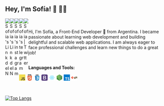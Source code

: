 ## Hey, I'm Sofía! 👋 👩‍💻
<a href="https://www.linkedin.com/in/sofia-punal-rizzo/">
  <img  align="left" alt="Sofia's LinkdeIN" width="15px"  src="https://cdn.jsdelivr.net/npm/simple-icons@v3/icons/linkedin.svg" />
</a>
<a href="https://discord.com/users/sofiapunal" rel="nofollow">
  <img  align="left" alt="Sofia's LinkdeIN" width="15px"  src="https://cdn.jsdelivr.net/npm/simple-icons@v3/icons/discord.svg" />
</a>
<a href="https://www.instagram.com/sofia.punal">
  <img align="left" alt="Sofia's instagram" width="15px"   src="https://cdn.jsdelivr.net/npm/simple-icons@v3/icons/instagram.svg" />
</a>
<a href="https://t.me/sofiapunal">
  <img align="left" alt="Sofia's telegram" width="15px"   src="https://cdn.jsdelivr.net/npm/simple-icons@v3/icons/telegram.svg" />
</a>
<a href="https://twitter.com/sofiapun6">
  <img  align="left" alt="Sofia | Twitter" width="15px"   src="https://cdn.jsdelivr.net/npm/simple-icons@v3/icons/twitter.svg" />
</a>
<br />
<br />
Hi, I'm Sofía, a Front-End Developer 🚀 from Argentina. I became passionate about learning web development and building delightful and scalable web applications. I am always eager to face professional challenges and learn new things to do a great job!
<br />
<br />

**Languages and Tools:**

<code><img height="20" src="https://raw.githubusercontent.com/github/explore/80688e429a7d4ef2fca1e82350fe8e3517d3494d/topics/javascript/javascript.png"></code>
<code><img height="20" src="https://raw.githubusercontent.com/github/explore/80688e429a7d4ef2fca1e82350fe8e3517d3494d/topics/html/html.png"></code>
<code><img height="20" src="https://raw.githubusercontent.com/github/explore/80688e429a7d4ef2fca1e82350fe8e3517d3494d/topics/css/css.png"></code>
<code><img height="20" src="https://raw.githubusercontent.com/github/explore/80688e429a7d4ef2fca1e82350fe8e3517d3494d/topics/bootstrap/bootstrap.png"></code>
<code><img height="20" src="https://raw.githubusercontent.com/github/explore/80688e429a7d4ef2fca1e82350fe8e3517d3494d/topics/react/react.png"></code>
<code><img height="20" src="https://raw.githubusercontent.com/github/explore/80688e429a7d4ef2fca1e82350fe8e3517d3494d/topics/nodejs/nodejs.png"></code>
<code><img height="20" src="https://raw.githubusercontent.com/github/explore/80688e429a7d4ef2fca1e82350fe8e3517d3494d/topics/typescript/typescript.png"></code>
<code><img height="20" src="https://raw.githubusercontent.com/github/explore/80688e429a7d4ef2fca1e82350fe8e3517d3494d/topics/git/git.png"></code>

<br />

[![Top Langs](https://github-readme-stats.vercel.app/api/top-langs/?username=sofia-pr&hide=shell&layout=compact)](https://github.com/anuraghazra/github-readme-stats)

<!--
**sofia-pr/sofia-pr** is a ✨ _special_ ✨ repository because its `README.md` (this file) appears on your GitHub profile.

![GitHub Stats](https://github-readme-stats.vercel.app/api?username=sofia-pr&theme=default) </div>
<div>


Here are some ideas to get you started:

- 🔭 I’m currently working on ...
- 🌱 I’m currently learning ...
- 👯 I’m looking to collaborate on ...
- 🤔 I’m looking for help with ...
- 💬 Ask me about ...
- 📫 How to reach me: ...
- 😄 Pronouns: ...
- ⚡ Fun fact: ...
-->
